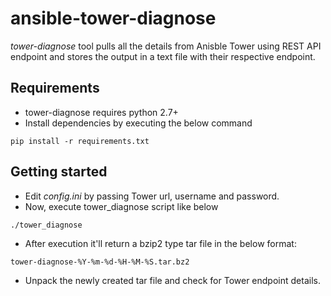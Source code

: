 # ansible-tower-diagnose

_tower-diagnose_ tool pulls all the details from Anisble Tower using REST API endpoint and stores the output in a text file with their respective endpoint.

## Requirements

- tower-diagnose requires python 2.7+
- Install dependencies by executing the below command
```
pip install -r requirements.txt
```

## Getting started

- Edit _config.ini_ by passing Tower url, username and password.
- Now, execute tower_diagnose script like below
```
./tower_diagnose
```
- After execution it'll return a bzip2 type tar file in the below format:
```
tower-diagnose-%Y-%m-%d-%H-%M-%S.tar.bz2
```
- Unpack the newly created tar file and check for Tower endpoint details.



